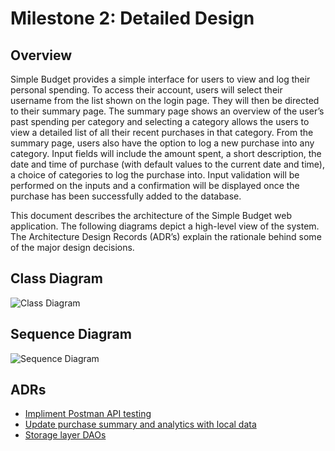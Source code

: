 
# Milestone 2: Detailed Design
## Overview
Simple Budget provides a simple interface for users to view and log their personal spending. To access their account, users will select their username from the list shown on the login page. They will then be directed to their summary page. The summary page shows an overview of the user’s past spending per category and selecting a category allows the users to view a detailed list of all their recent purchases in that category. From the summary page, users also have the option to log a new purchase into any category. Input fields will include the amount spent, a short description, the date and time of purchase (with default values to the current date and time), a choice of categories to log the purchase into. Input validation will be performed on the inputs and a confirmation will be displayed once the purchase has been successfully added to the database. 

This document describes the architecture of the Simple Budget web application. The following diagrams depict a high-level view of the system. The Architecture Design Records (ADR’s) explain the rationale behind some of the major design decisions. 

## Class Diagram
![Class Diagram](https://github.com/seng350/seng350f19-project-2-1/blob/master/docs/M2/class-diagram.png)
## Sequence Diagram
![Sequence Diagram](https://github.com/seng350/seng350f19-project-2-1/blob/master/docs/M2/sequence-diagram.png)
## ADRs
* [Impliment Postman API testing](https://github.com/seng350/seng350f19-project-2-1/blob/master/docs/M2/adr-impliment-postman-testing.md)
* [Update purchase summary and analytics with local data](https://github.com/seng350/seng350f19-project-2-1/blob/master/docs/M2/adr-update-with-local-data.md)
* [Storage layer DAOs](https://github.com/seng350/seng350f19-project-2-1/blob/master/docs/M2/adr-storage-layer-dao.md)
